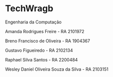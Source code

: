 # TechWragb
Engenharia da Computação

Amanda Rodrigues Freire - RA 2101972

Breno Francisco de Oliveira -	RA 1904367 

Gustavo Figueiredo - RA 2102134 

Raphael Silva Santos - RA 2200484	

Wesley Daniel Oliveira Souza da Silva - RA 2103151 

